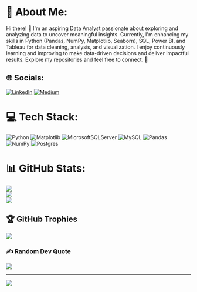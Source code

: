 # 💫 About Me:
Hi there! 👋 I'm an aspiring Data Analyst passionate about exploring and analyzing data to uncover meaningful insights. Currently, I'm enhancing my skills in Python (Pandas, NumPy, Matplotlib, Seaborn), SQL, Power BI, and Tableau for data cleaning, analysis, and visualization. I enjoy continuously learning and improving to make data-driven decisions and deliver impactful results. Explore my repositories and feel free to connect. 🚀


## 🌐 Socials:
[![LinkedIn](https://img.shields.io/badge/LinkedIn-%230077B5.svg?logo=linkedin&logoColor=white)](https://linkedin.com/in/https://www.linkedin.com/in/utsab-sarkar-394343335/) [![Medium](https://img.shields.io/badge/Medium-12100E?logo=medium&logoColor=white)](https://medium.com/@https://medium.com/@utsab219) 

# 💻 Tech Stack:
![Python](https://img.shields.io/badge/python-3670A0?style=for-the-badge&logo=python&logoColor=ffdd54) ![Matplotlib](https://img.shields.io/badge/Matplotlib-%23ffffff.svg?style=for-the-badge&logo=Matplotlib&logoColor=black) ![MicrosoftSQLServer](https://img.shields.io/badge/Microsoft%20SQL%20Server-CC2927?style=for-the-badge&logo=microsoft%20sql%20server&logoColor=white) ![MySQL](https://img.shields.io/badge/mysql-4479A1.svg?style=for-the-badge&logo=mysql&logoColor=white) ![Pandas](https://img.shields.io/badge/pandas-%23150458.svg?style=for-the-badge&logo=pandas&logoColor=white) ![NumPy](https://img.shields.io/badge/numpy-%23013243.svg?style=for-the-badge&logo=numpy&logoColor=white) ![Postgres](https://img.shields.io/badge/postgres-%23316192.svg?style=for-the-badge&logo=postgresql&logoColor=white)
# 📊 GitHub Stats:
![](https://github-readme-stats.vercel.app/api?username=UtsabSarkar03&theme=dark&hide_border=false&include_all_commits=false&count_private=false)<br/>
![](https://github-readme-streak-stats.herokuapp.com/?user=UtsabSarkar03&theme=dark&hide_border=false)<br/>
![](https://github-readme-stats.vercel.app/api/top-langs/?username=UtsabSarkar03&theme=dark&hide_border=false&include_all_commits=false&count_private=false&layout=compact)

## 🏆 GitHub Trophies
![](https://github-profile-trophy.vercel.app/?username=UtsabSarkar03&theme=radical&no-frame=false&no-bg=true&margin-w=4)

### ✍️ Random Dev Quote
![](https://quotes-github-readme.vercel.app/api?type=horizontal&theme=radical)

---
[![](https://visitcount.itsvg.in/api?id=UtsabSarkar03&icon=0&color=0)](https://visitcount.itsvg.in)

<!-- Proudly created with GPRM ( https://gprm.itsvg.in ) -->

